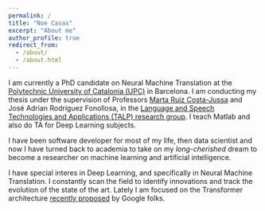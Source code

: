 ```yaml
---
permalink: /
title: "Noe Casas"
excerpt: "About me"
author_profile: true
redirect_from: 
  - /about/
  - /about.html
---
```


I am currently a PhD candidate on Neural Machine Translation at the
[Polytechnic University of Catalonia (UPC)](http://www.upc.edu/?set_language=en) in Barcelona.
I am conducting my thesis under the supervision of Professors
[Marta Ruiz Costa-Jussa](http://www.costa-jussa.com/) and
José Adrian Rodríguez Fonollosa, in the [Language and Speech Technologies
and Applications (TALP) research group](http://www.talp.upc.edu/).
I teach Matlab and also do TA for Deep Learning subjects.


I have been software developer for most of my life, then data scientist
and now I have turned back to academia to take on my _long-cherished_
dream to become a researcher on machine learning and artificial intelligence.


I have special interes in Deep Learning, and specifically in Neural Machine Translation.
I constantly scan the field to identify innovations and track the evolution of
the state of the art. Lately I am focused on
the Transformer architecture [recently proposed](https://arxiv.org/abs/1706.03762)
by Google folks.
